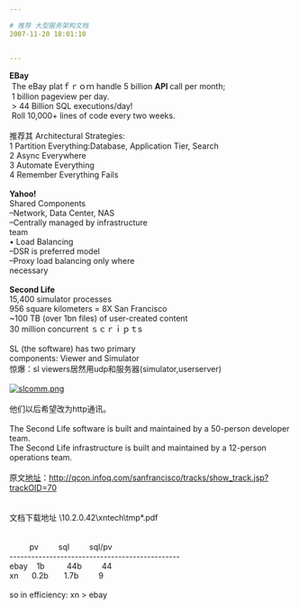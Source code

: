 ```yaml
---

# 推荐 大型服务架构文档
2007-11-20 18:01:10


---
```



<span style="font-weight: bold;">EBay</span><br />
&nbsp;The eBay platｆｒｏｍ handle 5 billion <span style="font-weight: bold;">API </span>call per month;<br />
&nbsp;1 billion pageview per day.<br />
&nbsp;&gt; 44 Billion SQL executions/day!<br />
&nbsp;Roll 10,000+ lines of code every two weeks.<br />
&nbsp;<br />
推荐其 Architectural Strategies:<br />
1 Partition Everything:Database, Application Tier, Search<br />
2 Async Everywhere<br />
3 Automate Everything<br />
4 Remember Everything Fails<br />
<br />
<span style="font-weight: bold;">Yahoo!</span><br />
Shared Components<br />
–Network, Data Center, NAS<br />
–Centrally managed by infrastructure<br />
team<br />
• Load Balancing<br />
–DSR is preferred model<br />
–Proxy load balancing only where<br />
necessary<br />
<br />
<span style="font-weight: bold;">Second Life</span><br />
15,400 simulator processes<br />
956 square kilometers = 8X San Francisco<br />
~100 TB (over 1bn files) of user-created content<br />
30 million concurrent ｓｃｒｉｐｔs<br />
<br />
SL (the software) has two primary<br />
components: Viewer and Simulator<br />
惊爆：sl viewers居然用udp和服务器(simulator,userserver)<br />
<br />
<a target=_blank href="http://fm261.img.xiaonei.com/blog/20071120/17/50/A225466253767HEI.png" target="_blank"><img src="http://fm261.img.xiaonei.com/blog/20071120/17/50/A225466253767HEI.png" alt="slcomm.png"></a><br />
<br />
他们以后希望改为http通讯。<br />
<br />
The Second Life software is built and maintained by a 50-person developer team.<br />
The Second Life infrastructure is built and maintained by a 12-person operations team.<br />
<br />
原文<a target=_blank target="_blank" href="http://qcon.infoq.com/sanfrancisco/tracks/show_track.jsp?trackOID=70">地址</a>：http://qcon.infoq.com/sanfrancisco/tracks/show_track.jsp?trackOID=70<br />
<br />
<br />
文档下载地址 \\10.2.0.42\xntech\tmp\*.pdf<br />
<br />
<br />
&nbsp;&nbsp;&nbsp;&nbsp;&nbsp;&nbsp;&nbsp;&nbsp; pv&nbsp;&nbsp;&nbsp;&nbsp;&nbsp;&nbsp;&nbsp;&nbsp; sql&nbsp;&nbsp;&nbsp;&nbsp;&nbsp;&nbsp;&nbsp;&nbsp; sql/pv<br />
-----------------------------------------------<br />
ebay&nbsp;&nbsp;&nbsp; 1b&nbsp;&nbsp;&nbsp;&nbsp;&nbsp;&nbsp;&nbsp;&nbsp;&nbsp; 44b&nbsp;&nbsp;&nbsp;&nbsp;&nbsp;&nbsp;&nbsp;&nbsp; 44<br />
xn&nbsp;&nbsp;&nbsp;&nbsp;&nbsp; 0.2b&nbsp;&nbsp;&nbsp;&nbsp;&nbsp;&nbsp; 1.7b&nbsp;&nbsp;&nbsp;&nbsp;&nbsp;&nbsp;&nbsp;&nbsp; 9<br />
<br />
so in efficiency: xn &gt; ebay